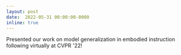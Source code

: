 ```yaml
---
layout: post
date:  2022-05-31 00:00:00-0000
inline: true
---
```


Presented our work on model generalization in embodied instruction following virtually at CVPR '22!